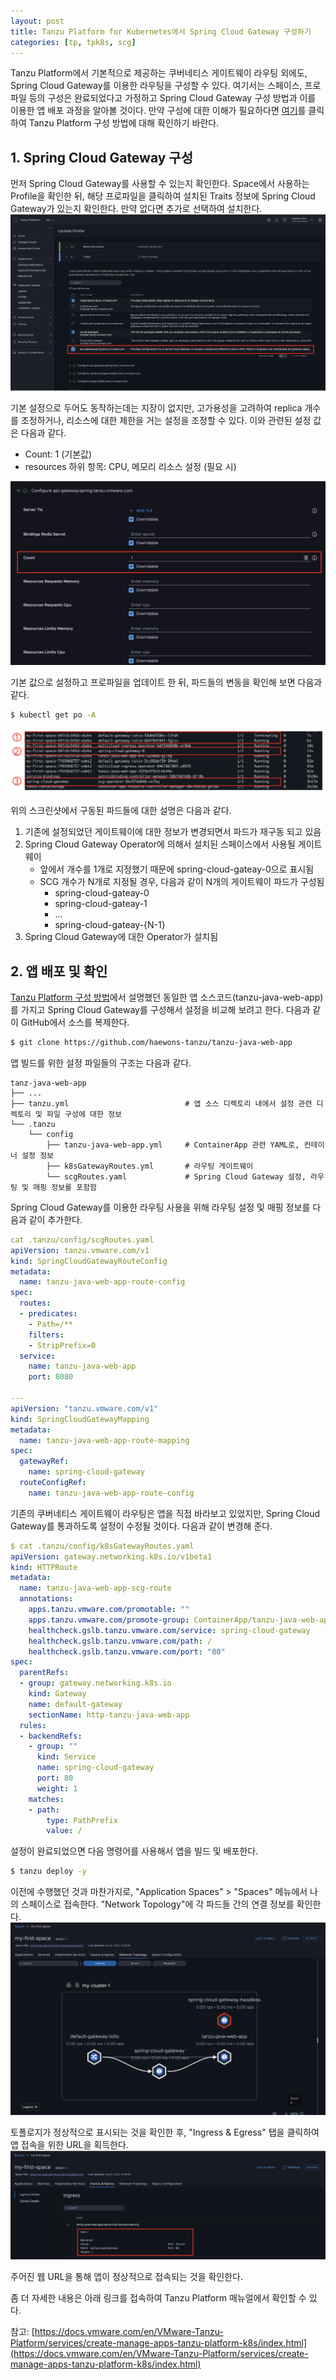 ```yaml
---
layout: post
title: Tanzu Platform for Kubernetes에서 Spring Cloud Gateway 구성하기
categories: [tp, tpk8s, scg]
---
```


Tanzu Platform에서 기본적으로 제공하는 쿠버네티스 게이트웨이 라우팅 외에도, Spring Cloud Gateway를 이용한 라우팅을 구성할 수 있다. 여기서는 스페이스, 프로파일 등의 구성은 완료되었다고 가정하고 Spring Cloud Gateway 구성 방법과 이를 이용한 앱 배포 과정을 알아볼 것이다. 만약 구성에 대한 이해가 필요하다면 [여기](2024-08-06-configuring-tpk8s.md)를 클릭하여 Tanzu Platform 구성 방법에 대해 확인하기 바란다.

## 1. Spring Cloud Gateway 구성
먼저 Spring Cloud Gateway를 사용할 수 있는지 확인한다. Space에서 사용하는 Profile을 확인한 뒤, 해당 프로파일을 클릭하여 설치된 Traits 정보에 Spring Cloud Gateway가 있는지 확인한다. 만약 없다면 추가로 선택하여 설치한다.
![configuring-scg 1](https://raw.githubusercontent.com/haewons-tanzu/haewons-contents/master/static/img/_posts/2024-08-08-configuring-scg/1.png)

기본 설정으로 두어도 동작하는데는 지장이 없지만, 고가용성을 고려하여 replica 개수를 조정하거나, 리소스에 대한 제한을 거는 설정을 조정할 수 있다. 이와 관련된 설정 값은 다음과 같다.
- Count: 1 (기본값)
- resources 하위 항목: CPU, 메모리 리소스 설정 (필요 시)

![configuring-scg 2](https://raw.githubusercontent.com/haewons-tanzu/haewons-contents/master/static/img/_posts/2024-08-08-configuring-scg/2.png)

기본 값으로 설정하고 프로파일을 업데이트 한 뒤, 파드들의 변동을 확인해 보면 다음과 같다.
```bash
$ kubectl get po -A
```

![configuring-scg 3](https://raw.githubusercontent.com/haewons-tanzu/haewons-contents/master/static/img/_posts/2024-08-08-configuring-scg/3.png)

위의 스크린샷에서 구동된 파드들에 대한 설명은 다음과 같다. 
1. 기존에 설정되었던 게이트웨이에 대한 정보가 변경되면서 파드가 재구동 되고 있음
2. Spring Cloud Gateway Operator에 의해서 설치된 스페이스에서 사용될 게이트웨이
   - 앞에서 개수를 1개로 지정했기 때문에 spring-cloud-gateay-0으로 표시됨
   - SCG 개수가 N개로 지정될 경우, 다음과 같이 N개의 게이트웨이 파드가 구성됨
     - spring-cloud-gateay-0
     - spring-cloud-gateay-1
     - ...
     - spring-cloud-gateay-{N-1}
3. Spring Cloud Gateway에 대한 Operator가 설치됨

## 2. 앱 배포 및 확인
[Tanzu Platform 구성 방법](2024-08-06-configuring-tpk8s.md)에서 설명했던 동일한 앱 소스코드(tanzu-java-web-app)를 가지고 Spring Cloud Gateway를 구성해서 설정을 비교해 보려고 한다. 다음과 같이 GitHub에서 소스를 복제한다.
```bash
$ git clone https://github.com/haewons-tanzu/tanzu-java-web-app
```

앱 빌드를 위한 설정 파일들의 구조는 다음과 같다.

    tanz-java-web-app
    ├── ...
    ├── tanzu.yml                          # 앱 소스 디렉토리 내에서 설정 관련 디렉토리 및 파일 구성에 대한 정보
    └── .tanzu
        └── config          
            ├── tanzu-java-web-app.yml     # ContainerApp 관련 YAML로, 컨테이너 설정 정보
            ├── k8sGatewayRoutes.yml       # 라우팅 게이트웨이
            └── scgRoutes.yaml             # Spring Cloud Gateway 설정, 라우팅 및 매핑 정보를 포함함


Spring Cloud Gateway를 이용한 라우팅 사용을 위해 라우팅 설정 및 매핑 정보를 다음과 같이 추가한다.
```YAML
cat .tanzu/config/scgRoutes.yaml
apiVersion: tanzu.vmware.com/v1
kind: SpringCloudGatewayRouteConfig
metadata:
  name: tanzu-java-web-app-route-config
spec:
  routes:
  - predicates:
    - Path=/**
    filters:
    - StripPrefix=0
  service:
    name: tanzu-java-web-app
    port: 8080

---
apiVersion: "tanzu.vmware.com/v1"
kind: SpringCloudGatewayMapping
metadata:
  name: tanzu-java-web-app-route-mapping
spec:
  gatewayRef:
    name: spring-cloud-gateway
  routeConfigRef:
    name: tanzu-java-web-app-route-config

```
기존의 쿠버네티스 게이트웨이 라우팅은 앱을 직접 바라보고 있었지만, Spring Cloud Gateway를 통과하도록 설정이 수정될 것이다. 다음과 같이 변경해 준다.
```YAML
$ cat .tanzu/config/k8sGatewayRoutes.yaml
apiVersion: gateway.networking.k8s.io/v1beta1
kind: HTTPRoute
metadata:
  name: tanzu-java-web-app-scg-route
  annotations:
    apps.tanzu.vmware.com/promotable: ""
    apps.tanzu.vmware.com/promote-group: ContainerApp/tanzu-java-web-app
    healthcheck.gslb.tanzu.vmware.com/service: spring-cloud-gateway
    healthcheck.gslb.tanzu.vmware.com/path: /
    healthcheck.gslb.tanzu.vmware.com/port: "80"
spec:
  parentRefs:
  - group: gateway.networking.k8s.io
    kind: Gateway
    name: default-gateway
    sectionName: http-tanzu-java-web-app
  rules:
  - backendRefs:
    - group: ""
      kind: Service
      name: spring-cloud-gateway
      port: 80
      weight: 1
    matches:
    - path:
        type: PathPrefix
        value: /
```

설정이 완료되었으면 다음 명령어를 사용해서 앱을 빌드 및 배포한다.
```bash
$ tanzu deploy -y
```

이전에 수행했던 것과 마찬가지로, "Application Spaces" > "Spaces" 메뉴에서 나의 스페이스로 접속한다. "Network Topology"에 각 파드들 간의 연결 정보를 확인한다.
![configuring-scg 4](https://raw.githubusercontent.com/haewons-tanzu/haewons-contents/master/static/img/_posts/2024-08-08-configuring-scg/4.png)

토폴로지가 정상적으로 표시되는 것을 확인한 후, "Ingress & Egress" 탭을 클릭하여 앱 접속을 위한 URL을 획득한다.
![configuring-scg 5](https://raw.githubusercontent.com/haewons-tanzu/haewons-contents/master/static/img/_posts/2024-08-08-configuring-scg/5.png)

주어진 웹 URL을 통해 앱이 정상적으로 접속되는 것을 확인한다.

좀 더 자세한 내용은 아래 링크를 접속하여 Tanzu Platform 매뉴얼에서 확인할 수 있다.

참고: [https://docs.vmware.com/en/VMware-Tanzu-Platform/services/create-manage-apps-tanzu-platform-k8s/index.html](https://docs.vmware.com/en/VMware-Tanzu-Platform/services/create-manage-apps-tanzu-platform-k8s/index.html)

